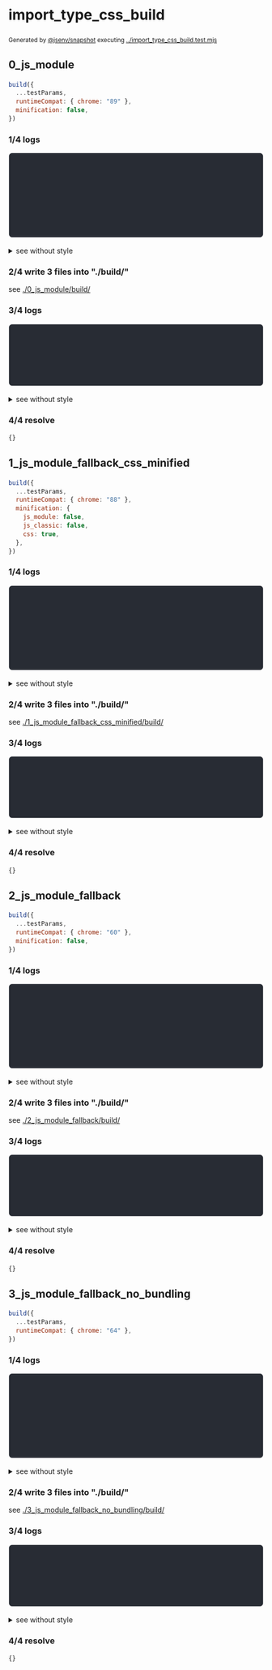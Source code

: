 # import_type_css_build

<sub>
  Generated by <a href="https://github.com/jsenv/core/tree/main/packages/independent/snapshot">@jsenv/snapshot</a> executing <a href="../import_type_css_build.test.mjs">../import_type_css_build.test.mjs</a>
</sub>

## 0_js_module

```js
build({
  ...testParams,
  runtimeCompat: { chrome: "89" },
  minification: false,
})
```

### 1/4 logs

![img](0_js_module/log_group.svg)

<details>
  <summary>see without style</summary>

```console

build "./main.html"
⠋ generate source graph
✔ generate source graph (done in <X> second)
⠋ bundle "js_module"
✔ bundle "js_module" (done in <X> second)
⠋ generate build graph
✔ generate build graph (done in <X> second)
⠋ write files in build directory

```

</details>


### 2/4 write 3 files into "./build/"

see [./0_js_module/build/](./0_js_module/build/)

### 3/4 logs

![img](0_js_module/log_group_1.svg)

<details>
  <summary>see without style</summary>

```console
✔ write files in build directory (done in <X> second)
--- build files ---  
- html : 1 (669 B / 7 %)
- js   : 1 (1.7 kB / 18 %)
- other: 1 (6.8 kB / 75 %)
- total: 3 (9.2 kB / 100 %)
--------------------
```

</details>


### 4/4 resolve

```js
{}
```

## 1_js_module_fallback_css_minified

```js
build({
  ...testParams,
  runtimeCompat: { chrome: "88" },
  minification: {
    js_module: false,
    js_classic: false,
    css: true,
  },
})
```

### 1/4 logs

![img](1_js_module_fallback_css_minified/log_group.svg)

<details>
  <summary>see without style</summary>

```console

build "./main.html"
⠋ generate source graph
✔ generate source graph (done in <X> second)
⠋ bundle "js_module"
✔ bundle "js_module" (done in <X> second)
⠋ generate build graph
✔ generate build graph (done in <X> second)
⠋ write files in build directory

```

</details>


### 2/4 write 3 files into "./build/"

see [./1_js_module_fallback_css_minified/build/](./1_js_module_fallback_css_minified/build/)

### 3/4 logs

![img](1_js_module_fallback_css_minified/log_group_1.svg)

<details>
  <summary>see without style</summary>

```console
✔ write files in build directory (done in <X> second)
--- build files ---  
- html : 1 (17.8 kB / 65 %)
- js   : 1 (2.7 kB / 10 %)
- other: 1 (6.8 kB / 25 %)
- total: 3 (27.3 kB / 100 %)
--------------------
```

</details>


### 4/4 resolve

```js
{}
```

## 2_js_module_fallback

```js
build({
  ...testParams,
  runtimeCompat: { chrome: "60" },
  minification: false,
})
```

### 1/4 logs

![img](2_js_module_fallback/log_group.svg)

<details>
  <summary>see without style</summary>

```console

build "./main.html"
⠋ generate source graph
✔ generate source graph (done in <X> second)
⠋ bundle "js_module"
✔ bundle "js_module" (done in <X> second)
⠋ generate build graph
✔ generate build graph (done in <X> second)
⠋ write files in build directory

```

</details>


### 2/4 write 3 files into "./build/"

see [./2_js_module_fallback/build/](./2_js_module_fallback/build/)

### 3/4 logs

![img](2_js_module_fallback/log_group_1.svg)

<details>
  <summary>see without style</summary>

```console
✔ write files in build directory (done in <X> second)
--- build files ---  
- html : 1 (17.2 kB / 43 %)
- js   : 1 (16.3 kB / 40 %)
- other: 1 (6.8 kB / 17 %)
- total: 3 (40.3 kB / 100 %)
--------------------
```

</details>


### 4/4 resolve

```js
{}
```

## 3_js_module_fallback_no_bundling

```js
build({
  ...testParams,
  runtimeCompat: { chrome: "64" },
})
```

### 1/4 logs

![img](3_js_module_fallback_no_bundling/log_group.svg)

<details>
  <summary>see without style</summary>

```console

build "./main.html"
⠋ generate source graph
✔ generate source graph (done in <X> second)
⠋ bundle "js_module"
✔ bundle "js_module" (done in <X> second)
⠋ generate build graph
✔ generate build graph (done in <X> second)
⠋ write files in build directory

```

</details>


### 2/4 write 3 files into "./build/"

see [./3_js_module_fallback_no_bundling/build/](./3_js_module_fallback_no_bundling/build/)

### 3/4 logs

![img](3_js_module_fallback_no_bundling/log_group_1.svg)

<details>
  <summary>see without style</summary>

```console
✔ write files in build directory (done in <X> second)
--- build files ---  
- html : 1 (5.6 kB / 30 %)
- js   : 1 (6.3 kB / 34 %)
- other: 1 (6.8 kB / 36 %)
- total: 3 (18.8 kB / 100 %)
--------------------
```

</details>


### 4/4 resolve

```js
{}
```
